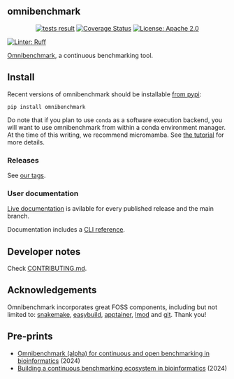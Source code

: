 ## omnibenchmark

<p align="center">
<a href="https://github.com/omnibenchmark/omnibenchmark/tree/refs/heads/main"><img alt="tests result" src="https://github.com/omnibenchmark/omnibenchmark/actions/workflows/tests.yml/badge.svg?branch=main"></a>
<a href="https://github.com/omnibenchmark/omnibenchmark"><img alt="Coverage Status" src="./reports/coverage.svg"></a>
<a href="https://github.com/omnibenchmark/omnibenchmark/blob/main/LICENSE"><img alt="License: Apache 2.0" src="https://img.shields.io/badge/License-Apache_2.0-blue.svg"></a>
</p>

[![Linter: Ruff](https://img.shields.io/badge/Linter-Ruff-brightgreen?style=flat-square)](https://github.com/astral-sh/ruff)


[Omnibenchmark](https://omnibenchmark.org), a continuous benchmarking tool.

## Install

Recent versions of omnibenchmark should be installable [from pypi](https://pypi.org/project/omnibenchmark/):

```
pip install omnibenchmark
```

Do note that if you plan to use `conda` as a software execution backend, you will want to use omnibenchmark from within a conda environment manager. At the time of this writing, we recommend micromamba. See [the tutorial](https://omnibenchmark.org/tutorial/) for more details.

### Releases

See [our tags](https://github.com/omnibenchmark/omnibenchmark/tags).


### User documentation

[Live documentation](https://docs.omnibenchmark.org/latest) is avilable for every published release and the main branch.

Documentation includes a [CLI reference](https://docs.omnibenchmark.org/latest/reference/).

## Developer notes

Check [CONTRIBUTING.md](https://github.com/omnibenchmark/omnibenchmark/blob/main/CONTRIBUTING.md).

## Acknowledgements

Omnibenchmark incorporates great FOSS components, including but not limited to: [snakemake](https://snakemake.readthedocs.io/en/stable/), [easybuild](https://easybuild.io/), [apptainer](https://apptainer.org/), [lmod](https://lmod.readthedocs.io/en/latest/) and [git](https://git-scm.com/). Thank you!

## Pre-prints

- [Omnibenchmark (alpha) for continuous and open benchmarking in bioinformatics](https://arxiv.org/abs/2409.17038) (2024)
- [Building a continuous benchmarking ecosystem in bioinformatics](https://arxiv.org/abs/2409.15472) (2024)
